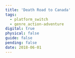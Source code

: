 ```yaml
---
title: 'Death Road to Canada'
tags:
  - platform_switch
  - genre_action-adventure
digital: true
physical: false
guide: false
pending: false
date: 2018-06-01
---
```

